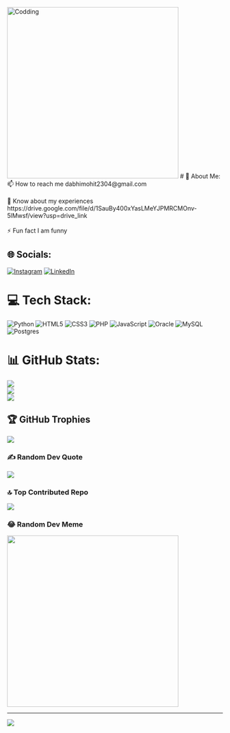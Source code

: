<img src="[img_girl.jpg](https://www.google.com/url?sa=i&url=https%3A%2F%2Faliadosmudancas.com.br%2F%3Fw%3Ddribbble-by-versastock-qq-O85JOFY&psig=AOvVaw2Iaz-sXUG9shKA5MgZp0Ay&ust=1704099779380000&source=images&cd=vfe&opi=89978449&ved=0CBEQjRxqFwoTCPiv-syouYMDFQAAAAAdAAAAABAJ)" aling="right" alt="Codding" width="400">
# 💫 About Me:
📫 How to reach me dabhimohit2304@gmail.com<br><br>📄 Know about my experiences https://drive.google.com/file/d/1SauBy400xYasLMeYJPMRCMOnv-5lMwsf/view?usp=drive_link<br><br>⚡ Fun fact I am funny


## 🌐 Socials:
[![Instagram](https://img.shields.io/badge/Instagram-%23E4405F.svg?logo=Instagram&logoColor=white)](https://instagram.com/_mohit.md) [![LinkedIn](https://img.shields.io/badge/LinkedIn-%230077B5.svg?logo=linkedin&logoColor=white)](https://linkedin.com/in/dabhi-mohit-a226b4250) 

# 💻 Tech Stack:
![Python](https://img.shields.io/badge/python-3670A0?style=flat&logo=python&logoColor=ffdd54) ![HTML5](https://img.shields.io/badge/html5-%23E34F26.svg?style=flat&logo=html5&logoColor=white) ![CSS3](https://img.shields.io/badge/css3-%231572B6.svg?style=flat&logo=css3&logoColor=white) ![PHP](https://img.shields.io/badge/php-%23777BB4.svg?style=flat&logo=php&logoColor=white) ![JavaScript](https://img.shields.io/badge/javascript-%23323330.svg?style=flat&logo=javascript&logoColor=%23F7DF1E) ![Oracle](https://img.shields.io/badge/Oracle-F80000?style=flat&logo=oracle&logoColor=white) ![MySQL](https://img.shields.io/badge/mysql-%2300000f.svg?style=flat&logo=mysql&logoColor=white) ![Postgres](https://img.shields.io/badge/postgres-%23316192.svg?style=flat&logo=postgresql&logoColor=white)
# 📊 GitHub Stats:
![](https://github-readme-stats.vercel.app/api?username=Dabhimohitt&theme=radical&hide_border=false&include_all_commits=true&count_private=true)<br/>
![](https://github-readme-streak-stats.herokuapp.com/?user=Dabhimohitt&theme=radical&hide_border=false)<br/>
![](https://github-readme-stats.vercel.app/api/top-langs/?username=Dabhimohitt&theme=radical&hide_border=false&include_all_commits=true&count_private=true&layout=compact)

## 🏆 GitHub Trophies
![](https://github-profile-trophy.vercel.app/?username=Dabhimohitt&theme=radical&no-frame=false&no-bg=true&margin-w=4)

### ✍️ Random Dev Quote
![](https://quotes-github-readme.vercel.app/api?type=horizontal&theme=tokyonight)

### 🔝 Top Contributed Repo
![](https://github-contributor-stats.vercel.app/api?username=Dabhimohitt&limit=5&theme=radical&combine_all_yearly_contributions=true)

### 😂 Random Dev Meme
<img src='https://randommeme-five.vercel.app/' style="height: 400px;"/>

---
[![](https://visitcount.itsvg.in/api?id=Dabhimohitt&icon=0&color=0)](https://visitcount.itsvg.in)

<!-- Proudly created with GPRM ( https://gprm.itsvg.in ) -->
